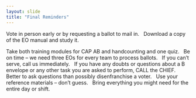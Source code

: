 ```yaml
---
layout: slide
title: "Final Reminders"
---
```


Vote in person early or by requesting a ballot to mail in.
 
Download a copy of the EO manual and study it.

Take both training modules for CAP AB and handcounting and one quiz. 
 
Be on time – we need three EOs for every team to process ballots.
 
If you can’t serve, call us immediately.
 
If you have any doubts or questions about a B envelope or any other task you are asked to perform, CALL the CHIEF.  Better to ask questions than possibly disenfranchise a voter.
 
Use your reference materials – don’t guess.
 
Bring everything you might need for the entire day or shift.
